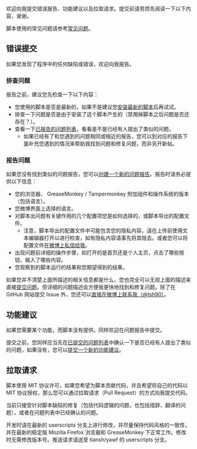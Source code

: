 欢迎向我提交错误报告、功能建议以及拉取请求。提交前请劳烦先阅读一下以下内容，谢谢。

脚本使用的常见问题请参考[常见问题](https://tiansh.github.io/yawf/fqa.html)。

## 错误提交 ##

如果您发现了程序中的任何缺陷或错误，欢迎向我报告。

### 排查问题 ###

报告之前，建议您先检查一下以下内容：

* 您使用的脚本是否是最新的，如果不是建议您[安装最新的脚本](https://tiansh.github.io/yawf/Yet_Another_Weibo_Filter.user.js)后再试试。
* 排查一下问题是否是由于安装了这个脚本产生的（禁用掉脚本之后问题是否还存在？）。
* 查看一下[已报告的问题列表](https://github.com/tiansh/yawf/issues?q=is%3Aopen+is%3Aissue)，看看是不是已经有人提出了类似的问题。
    * 如果已经有了和您遇到的问题相同或相近的报告，您可以到对应的报告下面补充您遇到的情况来帮助我找到问题和修复问题，而非另开新帖。

### 报告问题 ###

如果您没有找到类似的问题报告，您可以[创建一个新的问题报告](https://github.com/tiansh/yawf/issues/new)。报告时请务必提供以下信息：

* 您的浏览器、 GreaseMonkey / Tampermonkey 附加组件和操作系统的版本（包括语言）。
* 您微博界面上选择的语言。
* 对脚本出问题有关键作用的几个配置项您是如何选择的，或脚本导出的配置文件。
    * 注意，脚本导出的配置文件中可能包含您的隐私内容，请在上传前使用文本编辑器打开以进行检查，如有隐私内容请事先将其隐去。或者您可以将配置文件[在微博上私信给我](http://weibo.com/tsh90/weibo)。
* 出现问题前详细的操作步骤，如打开的是首页还是个人主页，点击了哪些按钮，输入了哪些内容。
* 您观察到的脚本运行的结果和您期望得到的结果。

如果您并不清楚上面所描述的相关信息都是什么，您也完全可以无视上面的描述来直接[提交问题](https://github.com/tiansh/yawf/issues/new)。但详细的问题描述会方便我更快地找到和修复问题。除了在 GitHub 网站提交 Issue 外，您还可以[直接在微博上联系我（@tsh90）](http://weibo.com/tsh90/weibo)。

## 功能建议 ##

如果您需要某个功能，而脚本没有提供。同样欢迎在问题报告中提交。

提交之前，您同样应当先在[已提交的问题列表](https://github.com/tiansh/yawf/issues?q=is%3Aopen+is%3Aissue)中确认一下是否已经有人提出了类似的问题，如果没有，您可以[提交一个新的功能建议](https://github.com/tiansh/yawf/issues/new)。

## 拉取请求 ##

脚本使用 MIT 协议许可，如果您希望为脚本贡献代码，并且希望将自己的代码以 MIT 协议授权，那么您可以通过拉取请求（Pull Request）的方式向我提交代码。

当前只接受针对脚本缺陷的修复（包括代码逻辑的问题，也包括措辞、翻译的问题），或者在问题列表中已经确认的问题。

开发时请在最新的 userscripts 分支上进行修改，并尽量保持代码风格的一致性，并在最新的稳定版 Mozilla Firefox 浏览器和 GreaseMonkey 下正常工作。修改时无需修改版本号。推送请求请送至 tiansh/yawf 的 userscripts 分支。